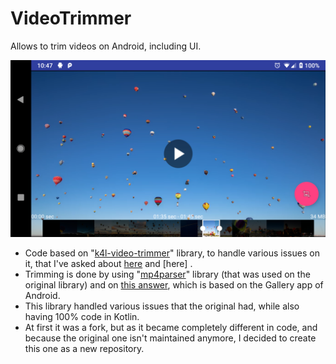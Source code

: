 
# VideoTrimmer

Allows to trim videos on Android, including UI.

![screenshot](https://github.com/AndroidDeveloperLB/VideoTrimmer/blob/master/screenshot.png?raw=true)

 - Code based on "[k4l-video-trimmer](https://github.com/titansgroup/k4l-video-trimmer)" library, to handle various issues on it, that I've asked about [here](https://stackoverflow.com/q/54503331/878126) and [here] .
 - Trimming is done by using "[mp4parser](https://github.com/sannies/mp4parser)" library (that was used on the original library) and on [this answer](https://stackoverflow.com/a/44653626/878126), which is based on the Gallery app of Android.
 - This library handled various issues that the original had, while also having 100% code in Kotlin.
 - At first it was a fork, but as it became completely different in code, and because the original one isn't maintained anymore, I decided to create this one as a new repository.

